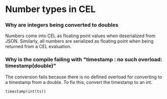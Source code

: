 # Number types in CEL

### Why are integers being converted to doubles

Numbers come into CEL as floating point values when deserialized from JSON. Similarly,
all numbers are serialized as floating point when being returned from a CEL evaluation.

### Why is the compile failing with "timestamp : no such overload: timestamp(double)"

The conversion fails because there is no defined overload for converting 
to a timestamp from a double. To fix this, convert the timestamp to an int.

```
timestamp(int(ts))
```
